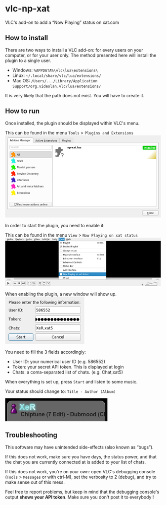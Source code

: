 # vlc-np-xat
VLC's add-on to add a “Now Playing” status on xat.com

## How to install
There are two ways to install a VLC add-on: for every users on your computer, or
for your user only. The method presented here will install the plugin to a
single user.

- Windows: `%APPDATA%\vlc\lua\extensions\`
- Linux: `~/.local/share/vlc/lua/extensions/`
- Mac OS: `/Users/.../Library/Application Support/org.videolan.vlc/lua/extensions/`

It is very likely that the path does not exist. You will have to create it.

## How to run
Once installed, the plugin should be displayed within VLC's menu.

This can be found in the menu `Tools` > `Plugins and Extensions`  
![Plugins and Extensions showing np-xat.lua](img/vlc_extensions.png)

In order to start the plugin, you need to enable it:

This can be found in the menu `View` > `Now Playing on xat status`  
![Now Playing on xat status highlighted in VLC's UI](img/vlc_menu.png)

When enabling the plugin, a new window will show up.  
![Plugin's configuration window](img/vlc_config.png)

You need to fill the 3 fields accordingly:
- User ID: your numerical user ID (e.g. 586552)
- Token: your secret API token. This is displayed at login
- Chats: a coma-separated list of chats. (e.g. Chat,xat5)

When everything is set up, press `Start` and listen to some music.

Your status should change to: `Title - Author (Album)`

![User with a status displaying their music](img/xat_status.png)

## Troubleshooting
This software may have unintended side-effects (also known as “bugs”).

If this does not work, make sure you have days, the status power, and that the
chat you are currently connected at is added to your list of chats.

If this does not work, you're on your own: open VLC's debugging console
(`Tools` > `Messages` or with ctrl-M), set the verbosity to 2 (debug), and try
to make sense out of this mess.

Feel free to report problems, but keep in mind that the debugging console's
output **shows your API token**. Make sure you don't post it to everybody !
